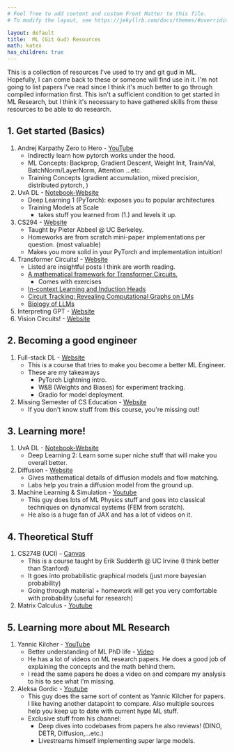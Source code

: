 ```yaml
---
# Feel free to add content and custom Front Matter to this file.
# To modify the layout, see https://jekyllrb.com/docs/themes/#overriding-theme-defaults

layout: default
title:  ML (Git Gud) Resources
math: katex
has_children: true
---
```


This is a collection of resources I've used to try and git gud in ML. Hopefully, I can come back to these or someone will find use in it. I'm not going to list papers I've read since I think it's much better to go through compiled information first. This isn't a sufficient condition to get started in ML Research, but I think it's necessary to have gathered skills from these resources to be able to do research. 


<!-- # Display a link -->
## 1. Get started (Basics)
1. Andrej Karpathy Zero to Hero - [YouTube](https://www.youtube.com/playlist?list=PLoROMvodv4rO2c7g2i0a3d8b6e1a5c3d4)
    - Indirectly learn how pytorch works under the hood.
    - ML Concepts: Backprop, Gradient Descent, Weight Init, Train/Val, BatchNorm/LayerNorm, Attention ...etc.
    - Training Concepts (gradient accumulation, mixed precision, distributed pytorch, )
2. UvA DL - [Notebook-Website](https://uvadlc-notebooks.readthedocs.io/en/latest/)
    - Deep Learning 1 (PyTorch): exposes you to popular architectures
    - Training Models at Scale
        - takes stuff you learned from (1.) and levels it up.
3. CS294 - [Website](https://sites.google.com/view/berkeley-cs294-158-sp24/home)
    - Taught by Pieter Abbeel @ UC Berkeley. 
    - Homeworks are from scratch mini-paper implementations per question. (most valuable)
    - Makes you more solid in your PyTorch and implementation intuition!
4. Transformer Circuits! - [Website](https://transformer-circuits.pub)
    - Listed are insightful posts I think are worth reading.
    - [A mathematical framework for Transformer Circuits.](https://transformer-circuits.pub/2021/framework/index.html)
        - Comes with exercises
    - [In-context Learning and Induction Heads](https://transformer-circuits.pub/2022/in-context-learning-and-induction-heads/index.html)
    - [Circuit Tracking: Revealing Computational Graphs on LMs](https://transformer-circuits.pub/2025/attribution-graphs/methods.html)
    - [Biology of LLMs](https://transformer-circuits.pub/2025/attribution-graphs/biology.html)
5. Interpreting GPT - [Website](https://www.lesswrong.com/posts/AcKRB8wDpdaN6v6ru/interpreting-gpt-the-logit-lens)
6. Vision Circuits! - [Website](https://distill.pub/2020/circuits/)

## 2. Becoming a good engineer
1. Full-stack DL - [Website](https://fullstackdeeplearning.com/)
    - This is a course that tries to make you become a better ML Engineer.
    - These are my takeaways
        - PyTorch Lightning intro.
        - W&B (Weights and Biases) for experiment tracking.
        - Gradio for model deployment.
2. Missing Semester of CS Education - [Website](https://missing.csail.mit.edu/)
    - If you don't know stuff from this course, you're missing out!

## 3. Learning more!
1. UvA DL - [Notebook-Website](https://uvadlc-notebooks.readthedocs.io/en/latest/)
    - Deep Learning 2: Learn some super niche stuff that will make you overall better.
2. Diffusion - [Website](https://diffusion.csail.mit.edu/)
    - Gives mathematical details of diffusion models and flow matching.
    - Labs help you train a diffusion model from the ground up.
3. Machine Learning & Simulation - [Youtube](https://www.youtube.com/@MachineLearningSimulation)
    - This guy does lots of ML Physics stuff and goes into classical techniques on dynamical systems (FEM from scratch).
    - He also is a huge fan of JAX and has a lot of videos on it.


## 4. Theoretical Stuff
1. CS274B (UCI) - [Canvas](https://canvas.eee.uci.edu/courses/64508/assignments/syllabus)
    - This is a course taught by Erik Sudderth @ UC Irvine (I think better than Stanford)
    - It goes into probabilistic graphical models (just more bayesian probability)
    - Going through material + homework will get you very comfortable with probability (useful for research)
2. Matrix Calculus - [Youtube](https://www.youtube.com/playlist?list=PLUl4u3cNGP62EaLLH92E_VCN4izBKK6OE)

## 5. Learning more about ML Research
1. Yannic Kilcher - [YouTube](https://www.youtube.com/@YannicKilcher)
    - Better understanding of ML PhD life - [Video](https://www.youtube.com/watch?v=rHQPBqMULXo)
    - He has a lot of videos on ML research papers. He does a good job of explaining the concepts and the math behind them.
    - I read the same papers he does a video on and compare my analysis to his to see what I'm missing.
2. Aleksa Gordic - [Youtube](https://www.youtube.com/c/TheAIEpiphany)
    - This guy does the same sort of content as Yannic Kilcher for papers. I like having another datapoint to compare. Also multiple sources help you keep up to date with current hype ML stuff.
    - Exclusive stuff from his channel:
        - Deep dives into codebases from papers he also reviews! (DINO, DETR, Diffusion,...etc.)
        - Livestreams himself implementing super large models.
